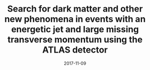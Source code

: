---
title: "Search for dark matter and other new phenomena in events with an energetic jet and large missing transverse momentum using the ATLAS detector"
date: 2017-11-09
venue: JHEP 01 (2018) 126
link: https://arxiv.org/abs/1711.03301
inspire_id: 1635274
authors: ATLAS Collaboration
bibtex: '@article{ATLAS:2017bfj,\n archiveprefix = {arXiv},\n author = {},\n collaboration = {ATLAS},\n doi = {10.1007/JHEP01(2018)126},\n eprint = {1711.03301},\n journal = {JHEP},\n pages = {126},\n primaryclass = {hep-ex},\n reportnumber = {CERN-EP-2017-230},\n title = {{Search for dark matter and other new phenomena in events with an energetic jet and large missing transverse momentum using the ATLAS detector}},\n volume = {01},\n year = {2018}\n}\n'
---